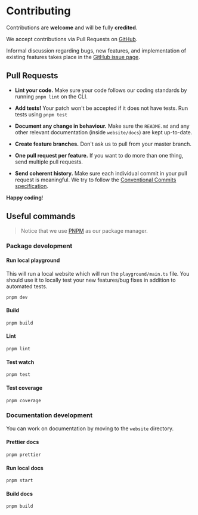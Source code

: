 # Contributing

Contributions are **welcome** and will be fully **credited**.

We accept contributions via Pull Requests on
[GitHub](https://github.com/paul-thebaud/foscia).

Informal discussion regarding bugs, new features, and implementation of existing
features takes place in the
[GitHub issue page](https://github.com/paul-thebaud/foscia/issues).

## Pull Requests

- **Lint your code.** Make sure your code follows our coding standards by
  running `pnpm lint` on the CLI.

- **Add tests!** Your patch won't be accepted if it does not have tests.
  Run tests using `pnpm test`

- **Document any change in behaviour.** Make sure the `README.md` and any other
  relevant documentation (inside `website/docs`) are kept up-to-date.

- **Create feature branches.** Don't ask us to pull from your master branch.

- **One pull request per feature.** If you want to do more than one thing, send
  multiple pull requests.

- **Send coherent history.** Make sure each individual commit in your pull
  request is meaningful. We try to follow the
  [Conventional Commits specification](https://www.conventionalcommits.org/en/v1.0.0/).

**Happy coding**!

## Useful commands

> Notice that we use [PNPM](https://pnpm.io/) as our package manager.

### Package development

#### Run local playground

This will run a local website which will run the `playground/main.ts` file.
You should use it to locally test your new features/bug fixes in addition
to automated tests.

``` shell
pnpm dev
```

#### Build

``` shell
pnpm build
```

#### Lint

``` shell
pnpm lint
```

#### Test watch

``` shell
pnpm test
```

#### Test coverage

``` shell
pnpm coverage
```

### Documentation development

You can work on documentation by moving to the `website` directory.

#### Prettier docs

``` shell
pnpm prettier
```

#### Run local docs

``` shell
pnpm start
```

#### Build docs

``` shell
pnpm build
```
